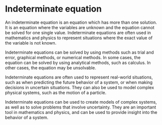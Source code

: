 # Indeterminate equation

An indeterminate equation is an equation which has more than one solution. It is an equation where the variables are unknown and the equation cannot be solved for one single value. Indeterminate equations are often used in mathematics and physics to represent situations where the exact value of the variable is not known.

Indeterminate equations can be solved by using methods such as trial and error, graphical methods, or numerical methods. In some cases, the equation can be solved by using analytical methods, such as calculus. In other cases, the equation may be unsolvable.

Indeterminate equations are often used to represent real-world situations, such as when predicting the future behavior of a system, or when making decisions in uncertain situations. They can also be used to model complex physical systems, such as the motion of a particle.

Indeterminate equations can be used to create models of complex systems, as well as to solve problems that involve uncertainty. They are an important tool in mathematics and physics, and can be used to provide insight into the behavior of a system.

